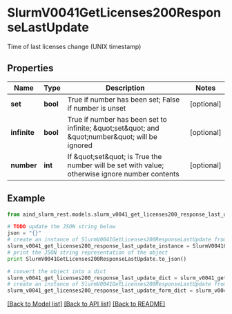 # SlurmV0041GetLicenses200ResponseLastUpdate

Time of last licenses change (UNIX timestamp)

## Properties

Name | Type | Description | Notes
------------ | ------------- | ------------- | -------------
**set** | **bool** | True if number has been set; False if number is unset | [optional] 
**infinite** | **bool** | True if number has been set to infinite; \&quot;set\&quot; and \&quot;number\&quot; will be ignored | [optional] 
**number** | **int** | If \&quot;set\&quot; is True the number will be set with value; otherwise ignore number contents | [optional] 

## Example

```python
from aind_slurm_rest.models.slurm_v0041_get_licenses200_response_last_update import SlurmV0041GetLicenses200ResponseLastUpdate

# TODO update the JSON string below
json = "{}"
# create an instance of SlurmV0041GetLicenses200ResponseLastUpdate from a JSON string
slurm_v0041_get_licenses200_response_last_update_instance = SlurmV0041GetLicenses200ResponseLastUpdate.from_json(json)
# print the JSON string representation of the object
print SlurmV0041GetLicenses200ResponseLastUpdate.to_json()

# convert the object into a dict
slurm_v0041_get_licenses200_response_last_update_dict = slurm_v0041_get_licenses200_response_last_update_instance.to_dict()
# create an instance of SlurmV0041GetLicenses200ResponseLastUpdate from a dict
slurm_v0041_get_licenses200_response_last_update_form_dict = slurm_v0041_get_licenses200_response_last_update.from_dict(slurm_v0041_get_licenses200_response_last_update_dict)
```
[[Back to Model list]](../README.md#documentation-for-models) [[Back to API list]](../README.md#documentation-for-api-endpoints) [[Back to README]](../README.md)


